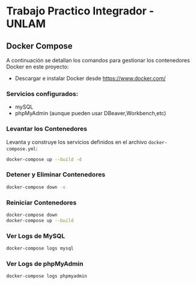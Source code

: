 # Trabajo Practico Integrador - UNLAM

## Docker Compose
A continuación se detallan los comandos para gestionar los contenedores Docker en este proyecto:
* Descargar e instalar Docker desde https://www.docker.com/
### Servicios configurados:
* mySQL
* phpMyAdmin (aunque pueden usar DBeaver,Workbench,etc)
### Levantar los Contenedores
Levanta y construye los servicios definidos en el archivo `docker-compose.yml`:

```bash
docker-compose up --build -d
```
### Detener y Eliminar Contenedores
```bash
docker-compose down -v
```
### Reiniciar Contenedores
```bash
docker-compose down
docker-compose up --build
```
### Ver Logs de MySQL
```bash
docker-compose logs mysql
```
### Ver Logs de phpMyAdmin
```bash
docker-compose logs phpmyadmin
```